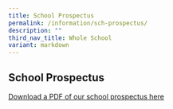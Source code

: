 ```yaml
---
title: School Prospectus
permalink: /information/sch-prospectus/
description: ""
third_nav_title: Whole School
variant: markdown
---
```

## School Prospectus

[Download a PDF of our school prospectus here](/files/20231116_RVHS_Prospectus_2023_V2__4_.pdf)